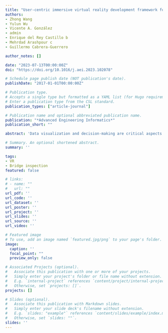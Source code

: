 ```yaml
---
title: "User-centric immersive virtual reality development framework for data visualization and decision-making in infrastructure remote inspections"
authors:
- Zhong Wang
- Yulun Wu
- Vicente A. González
- admin
- Enrique del Rey Castillo b
- Mehrdad Arashpour c
- Guillermo Cabrera-Guerrero 

author_notes: []

date: "2023-07-13T00:00:00Z"
doi: "https://doi.org/10.1016/j.aei.2023.102078"

# Schedule page publish date (NOT publication's date).
publishDate: "2017-01-01T00:00:00Z"

# Publication type.
# Accepts a single type but formatted as a YAML list (for Hugo requirements).
# Enter a publication type from the CSL standard.
publication_types: ["article-journal"]

# Publication name and optional abbreviated publication name.
publication: "*Advanced Engineering Informatics*"
publication_short: ""

abstract: 'Data visualization and decision-making are critical aspects of infrastructure inspections. Numerous research efforts have been made to develop practical remote inspection systems that overcome the limitations of conventional inspection methods. Although the integration of Immersive Virtual Reality (IVR) into remote inspection is currently being addressed, most IVR frameworks have focused on data accuracy and there has been a lack of research on developing human-centered IVR frameworks through usability evaluation. This paper addresses this limitation by proposing a new IVR development framework utilizing agile User Experience (UX) design techniques, which can be implemented in remote infrastructure inspections for data visualization and decision-making. Usability tests were conducted through a case study with 22 participants, using an IVR prototype developed in accordance with this framework. Following its implementation, the framework demonstrated its ability to identify damage via remote bridge inspection and achieved acceptable usability. Future research can build on the framework for semantic enrichment tasks.'

# Summary. An optional shortened abstract.
summary: ''

tags:
- VR
- Bridge inspection
featured: false

# links:
# - name: ""
#   url: ""
url_pdf: ''
url_code: ''
url_dataset: ''
url_poster: ''
url_project: ''
url_slides: ''
url_source: ''
url_video: ''

# Featured image
# To use, add an image named `featured.jpg/png` to your page's folder. 
image:
  caption: ''
  focal_point: ""
  preview_only: false

# Associated Projects (optional).
#   Associate this publication with one or more of your projects.
#   Simply enter your project's folder or file name without extension.
#   E.g. `internal-project` references `content/project/internal-project/index.md`.
#   Otherwise, set `projects: []`.
projects: []

# Slides (optional).
#   Associate this publication with Markdown slides.
#   Simply enter your slide deck's filename without extension.
#   E.g. `slides: "example"` references `content/slides/example/index.md`.
#   Otherwise, set `slides: ""`.
slides: ''
---
```



